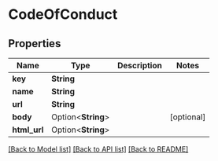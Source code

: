 # CodeOfConduct

## Properties

Name | Type | Description | Notes
------------ | ------------- | ------------- | -------------
**key** | **String** |  | 
**name** | **String** |  | 
**url** | **String** |  | 
**body** | Option<**String**> |  | [optional]
**html_url** | Option<**String**> |  | 

[[Back to Model list]](../README.md#documentation-for-models) [[Back to API list]](../README.md#documentation-for-api-endpoints) [[Back to README]](../README.md)


